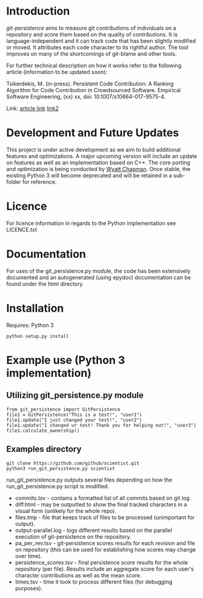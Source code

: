 # Introduction

*git-persistence* aims to measure git contributions of individuals on a repository and score them based on the quality
of contributions. It is language-independent and it can track code that has been slightly modified or moved. It
attributes each code character to its rightful author. The tool improves on many of the shortcomings of git-blame and
other tools.

For further technical description on how it works refer to the following article (information to be updated soon):

Tsikerdekis, M. (in-press). Persistent Code Contribution: A Ranking Algorithm for Code Contribution in Crowdsourced
Software. Empirical Software Engineering, (xx) xx, doi: 10.1007/s10664-017-9575-4.

Link: [article link](http://rdcu.be/y0I9) [link2](https://link.springer.com/article/10.1007%2Fs10664-017-9575-4)

# Development and Future Updates

This project is under active development as we aim to build additional features and optimizations. A major upcoming
version will include an update on features as well as an implementation based on C++. The core porting and optimization
is being conducted by [Wyatt Chapman](https://www.linkedin.com/in/wyatt-chapman). Once stable, the existing Python 3
will become deprecated and will be retained in a sub-folder for reference.

# Licence
For licence information in regards to the Python implementation see LICENCE.txt

# Documentation

For uses of the git_persistence.py module, the code has been extensively documented and an autogenerated (using epydoc)
 documentation can be found under the html directory

# Installation

Requires: Python 3

```
python setup.py install
```

# Example use (Python 3 implementation)

## Utilizing git_persistence.py module

```
from git_persistence import GitPersistence
file1 = GitPersistence("This is a test!", "user1")
file1.update("I just changed your test!", "user2")
file1.update("I changed ur test! Thank you for helping out!", "user3")
file1.calculate_ownership()
```

## Examples directory

```
git clone https://github.com/github/scientist.git
python3 run_git_persistence.py scientist
```

run_git_persistence.py outputs several files depending on how the run_git_persistence.py script is modified.

* commits.tsv - contains a formatted list of all commits based on git log.
* diff.html - may be outputted to show the final tracked characters in a visual form (unlikely for the whole repo).
* files.tmp - file that keeps track of files to be processed (unimportant for output).
* output-parallel.log - logs different results based on the parallel execution of git-persistence on the repository.
* pa_per_rev.tsv - git-persistence scores results for each revision and file on repository (this can be used for
establishing how scores may change over time).
* persistence_scores.tsv - final persistence score results for the whole repository (per file). Results include an
aggregate score for each user's character contributions as well as the mean score.
* times.tsv - time it took to process different files (for debugging purposes).
